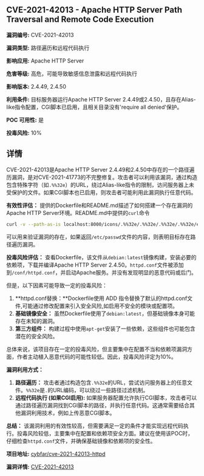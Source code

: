 ## CVE-2021-42013 - Apache HTTP Server Path Traversal and Remote Code Execution

**漏洞编号:** CVE-2021-42013

**漏洞类型:** 路径遍历和远程代码执行

**影响应用:** Apache HTTP Server

**危害等级:** 高危，可能导致敏感信息泄露和远程代码执行

**影响版本:** 2.4.49, 2.4.50

**利用条件:** 目标服务器运行Apache HTTP Server 2.4.49或2.4.50，且存在Alias-like指令配置，CGI脚本已启用，且相关目录没有'require all denied'保护。

**POC 可用性:** 是

**投毒风险:** 10%

## 详情

CVE-2021-42013是Apache HTTP Server 2.4.49和2.4.50中存在的一个路径遍历漏洞，是对CVE-2021-41773的不完整修复。攻击者可以利用该漏洞，通过构造包含特殊字符（如`.%%32e`）的URL，绕过Alias-like指令的限制，访问服务器上未受保护的文件。如果CGI脚本也已启用，则攻击者可能利用此漏洞执行任意代码。

**有效性评估：**
提供的Dockerfile和README.md描述了如何搭建一个存在漏洞的Apache HTTP Server环境。README.md中提供的`curl`命令

```bash
curl -v --path-as-is localhost:8000/icons/.%%32e/.%%32e/.%%32e/.%%32e/etc/passwd
```

可以用来验证漏洞的存在，如果返回`/etc/passwd`文件的内容，则表明目标存在路径遍历漏洞。

**投毒风险评估：**
查看Dockerfile，该文件从`debian:latest`镜像构建，安装必要的依赖项，下载并编译Apache HTTP Server 2.4.50。`httpd.conf`文件被添加到`/conf/httpd.conf`，并启动Apache服务。并没有发现明显的恶意代码或后门。

但是，以下因素可能导致一定的投毒风险：

1.  **httpd.conf替换：**Dockerfile使用 ADD 指令替换了默认的httpd.conf文件,可能通过修改配置来引入安全风险,如启用不安全的模块或配置项。
2.  **基础镜像安全：** 虽然Dockerfile使用了`debian:latest`，但基础镜像本身可能存在未知的漏洞。
3.  **第三方组件：** 构建过程中使用`apt-get`安装了一些依赖，这些组件也可能包含潜在的安全风险。

总体来说，该项目存在一定的投毒风险，但主要集中在配置不当和依赖项漏洞方面，作者主动植入恶意代码的可能性较低。因此，投毒风险评定为10%。

**漏洞利用方式：**

1.  **路径遍历：** 攻击者通过构造包含`.%%32e`的URL，尝试访问服务器上的任意文件。`%%32e`是`.`的URL编码，可以绕过一些路径过滤机制。
2.  **远程代码执行 (如果CGI启用):** 如果服务器配置允许执行CGI脚本，攻击者可以通过路径遍历漏洞找到CGI脚本的路径，并执行任意代码。这通常需要结合其他漏洞利用技术，例如上传恶意CGI脚本。

**总结：**
该漏洞利用的有效性较高，但需要满足一定的条件才能实现远程代码执行。投毒风险较低，主要集中在配置和依赖项安全方面。建议在使用该POC时，仔细检查`httpd.conf`文件，并确保基础镜像和依赖项的安全性。

**项目地址:** [cybfar/cve-2021-42013-httpd](https://github.com/cybfar/cve-2021-42013-httpd)

**漏洞详情:** [CVE-2021-42013](https://nvd.nist.gov/vuln/detail/CVE-2021-42013)